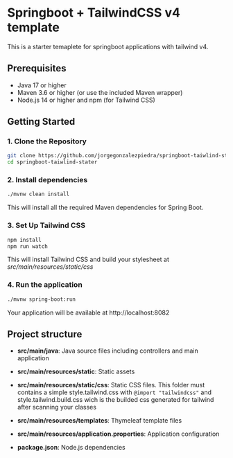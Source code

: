 
# Springboot + TailwindCSS v4 template
This is a starter temaplete for springboot applications with tailwind v4.


## Prerequisites

- Java 17 or higher
- Maven 3.6 or higher (or use the included Maven wrapper)
- Node.js 14 or higher and npm (for Tailwind CSS)

## Getting Started

### 1. Clone the Repository

```bash
git clone https://github.com/jorgegonzalezpiedra/springboot-taiwlind-stater.git
cd springboot-taiwlind-stater
```
### 2. Install dependencies
```bash
./mvnw clean install
```
This will install all the required Maven dependencies for Spring Boot.

### 3. Set Up Tailwind CSS
```bash
npm install
npm run watch
```
This will install Tailwind CSS and build your stylesheet at
*src/main/resources/static/css*

### 4. Run the application
```bash
./mvnw spring-boot:run
```
Your application will be available at http://localhost:8082

## Project structure
- **src/main/java**: Java source files including controllers and main application

- **src/main/resources/static**: Static assets

- **src/main/resources/static/css**: Static CSS files. This folder must contains a simple style.tailwind.css with `@import "tailwindcss"` and style.tailwind.build.css wich is the builded css generated for tailwind after scanning your classes

- **src/main/resources/templates**: Thymeleaf template files

- **src/main/resources/application.properties**: Application configuration

- **package.json**: Node.js dependencies